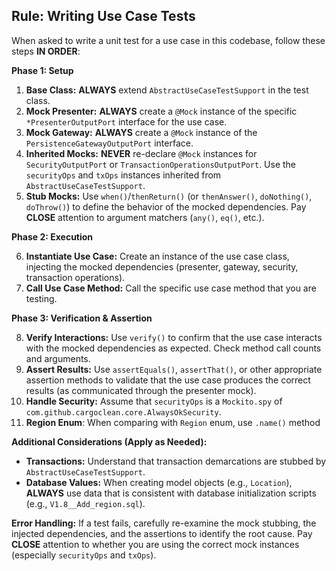 ## Rule: Writing Use Case Tests

When asked to write a unit test for a use case in this codebase, follow these steps **IN ORDER**:

**Phase 1: Setup**

1.  **Base Class:** **ALWAYS** extend `AbstractUseCaseTestSupport` in the test class.
2.  **Mock Presenter:** **ALWAYS** create a `@Mock` instance of the specific `*PresenterOutputPort` interface for the use case.
3.  **Mock Gateway:** **ALWAYS** create a `@Mock` instance of the `PersistenceGatewayOutputPort` interface.
4.  **Inherited Mocks:** **NEVER** re-declare `@Mock` instances for `SecurityOutputPort` or `TransactionOperationsOutputPort`. Use the `securityOps` and `txOps` instances inherited from `AbstractUseCaseTestSupport`.
5.  **Stub Mocks:** Use `when()`/`thenReturn()` (or `thenAnswer()`, `doNothing()`, `doThrow()`) to define the behavior of the mocked dependencies. Pay **CLOSE** attention to argument matchers (`any()`, `eq()`, etc.).

**Phase 2: Execution**

6.  **Instantiate Use Case:** Create an instance of the use case class, injecting the mocked dependencies (presenter, gateway, security, transaction operations).
7.  **Call Use Case Method:** Call the specific use case method that you are testing.

**Phase 3: Verification & Assertion**

8.  **Verify Interactions:** Use `verify()` to confirm that the use case interacts with the mocked dependencies as expected. Check method call counts and arguments.
9.  **Assert Results:** Use `assertEquals()`, `assertThat()`, or other appropriate assertion methods to validate that the use case produces the correct results (as communicated through the presenter mock).
10. **Handle Security:** Assume that `securityOps` is a `Mockito.spy` of `com.github.cargoclean.core.AlwaysOkSecurity`.
11. **Region Enum**: When comparing with `Region` enum, use `.name()` method

**Additional Considerations (Apply as Needed):**

*   **Transactions:** Understand that transaction demarcations are stubbed by `AbstractUseCaseTestSupport`.
*   **Database Values:** When creating model objects (e.g., `Location`), **ALWAYS** use data that is consistent with database initialization scripts (e.g., `V1.8__Add_region.sql`).

**Error Handling:** If a test fails, carefully re-examine the mock stubbing, the injected dependencies, and the assertions to identify the root cause. Pay **CLOSE** attention to whether you are using the correct mock instances (especially `securityOps` and `txOps`).